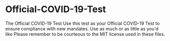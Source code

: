 # Official-COVID-19-Test
The Official COVID-19 Test
Use this test as your Official COVID-19 Test to ensure compliance with new mandates.
Use as much or as little as you'd like
Please remember to be courteous to the MIT license used in these files.

